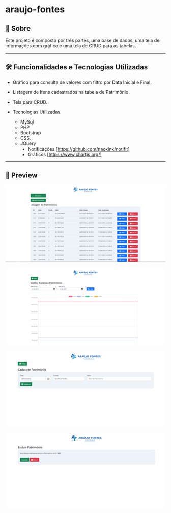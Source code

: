 # araujo-fontes

<h2>📖 Sobre</h2>

<p>
    Este projeto é composto por três partes, uma base de dados, uma tela de informações com gráfico e uma tela de CRUD para as tabelas.<br>
</p>

---   

<h2>🛠️ Funcionalidades e Tecnologias Utilizadas</h2>

- Gráfico para consulta de valores com filtro por Data Inicial e Final.
- Listagem de Itens cadastrados na tabela de Patrimônio.
- Tela para CRUD.
  
- Tecnologias Utilizadas
  -  MySql 
  -  PHP 
  -  Bootstrap
  -  CSS. 
  -  JQuery
      - Notificações [https://github.com/naoxink/notifIt]
      - Gráficos [https://www.chartjs.org/] 

</p>


---

<h2>📱 Preview</h2>
 

   <p align="center">
      <img alt="PayFlow" title="PayFlow" src="./app/img/listagemItens.PNG">
    </p>   
    <p align="center">
      <img alt="PayFlow" title="PayFlow" src="./app/img/grafico.PNG">
    </p>
    <p align="center">
        <img alt="PayFlow" title="PayFlow" src="./app/img/cadastro.PNG">
    </p>
    <p align="center">
        <img alt="PayFlow" title="PayFlow" src="./app/img/excluir.PNG">
    </p>
